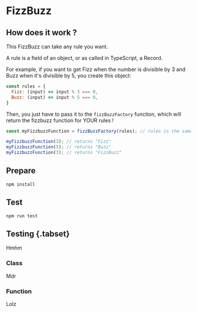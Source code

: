 # FizzBuzz

## How does it work ?

This FizzBuzz can take any rule you want.

A rule is a field of an object, or as called in TypeScript, a Record.

For example, if you want to get Fizz when the number is divisible by 3 and Buzz when it's divisible by 5, you create this object:

```js
const rules = {
  Fizz: (input) => input % 3 === 0,
  Buzz: (input) => input % 5 === 0,
}
```

Then, you just have to pass it to the `fizzBuzzFactory` function, which will return the fizzbuzz function for YOUR rules !

```js
const myFizzbuzzFunction = fizzBuzzFactory(rules); // rules is the same as defined above

myFizzbuzzFunction(3); // returns "Fizz"
myFizzbuzzFunction(5); // returns "Buzz"
myFizzbuzzFunction(3); // returns "FizzBuzz"
```

## Prepare

`npm install`

## Test

`npm run test`

## Testing {.tabset}

Hmhm

### Class

Mdr

### Function

Lolz
